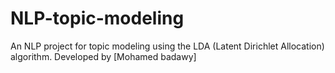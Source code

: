 # NLP-topic-modeling
An NLP project for topic modeling using the LDA (Latent Dirichlet Allocation) algorithm. Developed by [Mohamed badawy]
